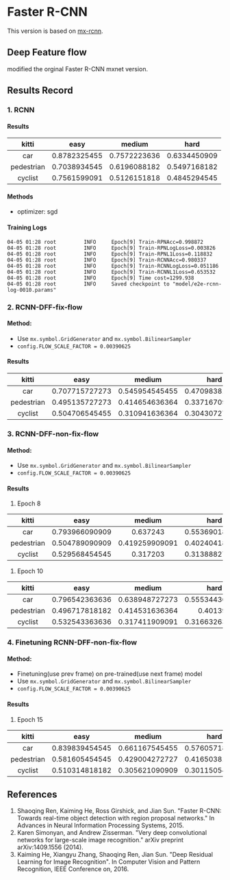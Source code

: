 # Faster R-CNN

This version is based on [mx-rcnn](https://github.com/precedenceguo/mx-rcnn).

## Deep Feature flow
modified the orginal Faster R-CNN mxnet version.

## Results Record
### 1. RCNN
#### Results

kitti | easy | medium | hard
:---: | :---: | :----: | :---:
car | 0.8782325455 | 0.7572223636 | 0.6334450909
pedestrian | 0.7038934545 | 0.6196088182 | 0.5497168182
cyclist | 0.7561599091 | 0.5126151818 | 0.4845294545

#### Methods
- optimizer: sgd
#### Training Logs

```
04-05 01:28 root         INFO     Epoch[9] Train-RPNAcc=0.998872
04-05 01:28 root         INFO     Epoch[9] Train-RPNLogLoss=0.003826
04-05 01:28 root         INFO     Epoch[9] Train-RPNL1Loss=0.118832
04-05 01:28 root         INFO     Epoch[9] Train-RCNNAcc=0.980337
04-05 01:28 root         INFO     Epoch[9] Train-RCNNLogLoss=0.051186
04-05 01:28 root         INFO     Epoch[9] Train-RCNNL1Loss=0.653532
04-05 01:28 root         INFO     Epoch[9] Time cost=1299.938
04-05 01:28 root         INFO     Saved checkpoint to "model/e2e-rcnn-log-0010.params"
```

### 2. RCNN-DFF-fix-flow
#### Method:
- Use `mx.symbol.GridGenerator` and `mx.symbol.BilinearSampler`
- `config.FLOW_SCALE_FACTOR = 0.00390625`

#### Results
kitti | easy | medium | hard
:---: | :---: | :----: | :---:
car |	0.707715727273	|  0.545954545455	| 0.470983818182
pedestrian | 	0.495135727273 |	0.414654636364	| 0.337167090909
cyclist |	0.504706545455 |	0.310941636364 |	0.304307272727

### 3. RCNN-DFF-non-fix-flow
#### Method:
- Use `mx.symbol.GridGenerator` and `mx.symbol.BilinearSampler`
- `config.FLOW_SCALE_FACTOR = 0.00390625`

#### Results
1. Epoch 8

kitti | easy | medium | hard
:---: | :---: | :----: | :---:
car | 0.793966090909 |	0.637243 |	0.553690181818
pedestrian |	0.504789090909	| 0.419259909091 | 	0.402404181818
cyclist |	0.529568454545	| 0.317203 |	0.313888272727

1. Epoch 10

kitti | easy | medium | hard
:---: | :---: | :----: | :---:
car 	| 0.796542363636	| 0.638948727273	| 0.555344363636
pedestrian 	| 0.496717818182	| 0.414531636364	| 0.401392
cyclist 	| 0.532543363636	| 0.317411909091	| 0.316632636364

### 4. Finetuning RCNN-DFF-non-fix-flow
#### Method:
- Finetuning(use prev frame) on pre-trained(use next frame) model
- Use `mx.symbol.GridGenerator` and `mx.symbol.BilinearSampler`
- `config.FLOW_SCALE_FACTOR = 0.00390625`

#### Results
1. Epoch 15

kitti | easy | medium | hard
:---: | :---: | :----: | :---:
car  | 0.839839454545 | 0.661167545455 | 0.576057181818
pedestrian  | 0.581605454545 | 0.429004272727 | 0.416503818182
cyclist  | 0.510314818182 | 0.305621090909 | 0.301150545455

## References
1. Shaoqing Ren, Kaiming He, Ross Girshick, and Jian Sun. "Faster R-CNN: Towards real-time object detection with region proposal networks." In Advances in Neural Information Processing Systems, 2015.
2. Karen Simonyan, and Andrew Zisserman. "Very deep convolutional networks for large-scale image recognition." arXiv preprint arXiv:1409.1556 (2014).
3. Kaiming He, Xiangyu Zhang, Shaoqing Ren, Jian Sun. "Deep Residual Learning for Image Recognition". In Computer Vision and Pattern Recognition, IEEE Conference on, 2016.
